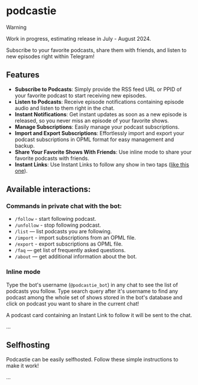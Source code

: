 # podcastie
> [!WARNING]
> Work in progress, estimating release in July - August 2024.

Subscribe to your favorite podcasts, share them with friends, and listen to new episodes right within Telegram!

## Features
* **Subscribe to Podcasts**: Simply provide the RSS feed URL or PPID of your favorite podcast to start receiving new episodes.
* **Listen to Podcasts**: Receive episode notifications containing episode audio and listen to them right in the chat.
* **Instant Notifications**: Get instant updates as soon as a new episode is released, so you never miss an episode of your favorite shows.
* **Manage Subscriptions**: Easily manage your podcast subscriptions.
* **Import and Export Subscriptions**: Effortlessly import and export your podcast subscriptions in OPML format for easy management and backup.
* **Share Your Favorite Shows With Friends**: Use inline mode to share your favorite podcasts with friends.
* **Instant Links**: Use Instant Links to follow any show in two taps ([like this one](https://t.me/podcastie_bot?start=thejoeroganexperience#a8cbb9f)).

## Available interactions:
### Commands in private chat with the bot:
* `/follow` - start following podcast.
* `/unfollow` - stop following podcast.
* `/list` — list podcasts you are following.
* `/import` - import subscriptions from an OPML file.
* `/export` - export subscriptions as OPML file.
* `/faq` — get list of frequently asked questions.
* `/about` — get additional information about the bot.

### Inline mode
Type the bot's username (`@podcastie_bot`) in any chat to see the list of podcasts you follow.
Type search query after it's username to find any podcast among the whole set of shows stored in the bot's database 
and click on podcast you want to share in the current chat!

A podcast card containing an Instant Link to follow it will be sent to the chat.

...

## Selfhosting
Podcastie can be easily selfhosted. Follow these simple instructions to make it work!

...
